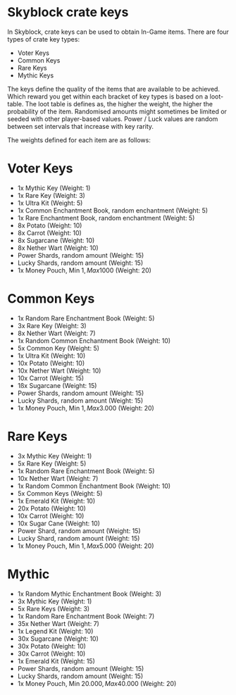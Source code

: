 # Skyblock crate keys
In Skyblock, crate keys can be used to obtain In-Game items. There are four types of crate key types:
- Voter Keys
- Common Keys
- Rare Keys
- Mythic Keys

The keys define the quality of the items that are available to be achieved.
Which reward you get within each bracket of key types is based on a loot-table.
The loot table is defines as, the higher the weight, the higher the probability of the item.
Randomised amounts might sometimes be limited or seeded with other player-based values.
Power / Luck values are random between set intervals that increase with key rarity.

The weights defined for each item are as follows:

# Voter Keys
- 1x Mythic Key (Weight: 1)
- 1x Rare Key (Weight: 3)
- 1x Ultra Kit (Weight: 5)
- 1x Common Enchantment Book, random enchantment (Weight: 5)
- 1x Rare Enchantment Book, random enchantment (Weight: 5)
- 8x Potato (Weight: 10)
- 8x Carrot (Weight: 10)
- 8x Sugarcane (Weight: 10)
- 8x Nether Wart (Weight: 10)
- Power Shards, random amount (Weight: 15)
- Lucky Shards, random amount (Weight: 15)
- 1x Money Pouch, Min 1$, Max 1000$ (Weight: 20)

# Common Keys
- 1x Random Rare Enchantment Book (Weight: 5)
- 3x Rare Key (Weight: 3)
- 8x Nether Wart (Weight: 7)
- 1x Random Common Enchantment Book (Weight: 10)
- 5x Common Key (Weight: 5)
- 1x Ultra Kit (Weight: 10)
- 10x Potato (Weight: 10)
- 10x Nether Wart (Weight: 10)
- 10x Carrot (Weight: 15)
- 1ßx Sugarcane (Weight: 15)
- Power Shards, random amount (Weight: 15)
- Lucky Shards, random amount (Weight: 15)
- 1x Money Pouch, Min 1$, Max 3.000$ (Weight: 20)

# Rare Keys 
- 3x Mythic Key (Weight: 1)
- 5x Rare Key (Weight: 5)
- 1x Random Rare Enchantment Book (Weight: 5)
- 10x Nether Wart (Weight: 7)
- 1x Random Common Enchantment Book (Weight: 10)
- 5x Common Keys (Weight: 5)
- 1x Emerald Kit (Weight: 10)
- 20x Potato (Weight: 10)
- 10x Carrot (Weight: 10)
- 10x Sugar Cane (Weight: 10)
- Power Shard, random amount (Weight: 15)
- Lucky Shard, random amount (Weight: 15)
- 1x Money Pouch, Min 1$, Max 5.000$ (Weight: 20)

# Mythic
- 1x Random Mythic Enchantment Book (Weight: 3)
- 3x Mythic Key (Weight: 1)
- 5x Rare Keys (Weight: 3)
- 1x Random Rare Enchantment Book (Weight: 7)
- 35x Nether Wart (Weight: 7)
- 1x Legend Kit (Weight: 10)
- 30x Sugarcane (Weight: 10)
- 30x Potato (Weight: 10)
- 30x Carrot (Weight: 10)
- 1x Emerald Kit (Weight: 15)
- Power Shards, random amount (Weight: 15)
- Lucky Shards, random amount (Weight: 15)
- 1x Money Pouch, Min 20.000$, Max 40.000$ (Weight: 20)